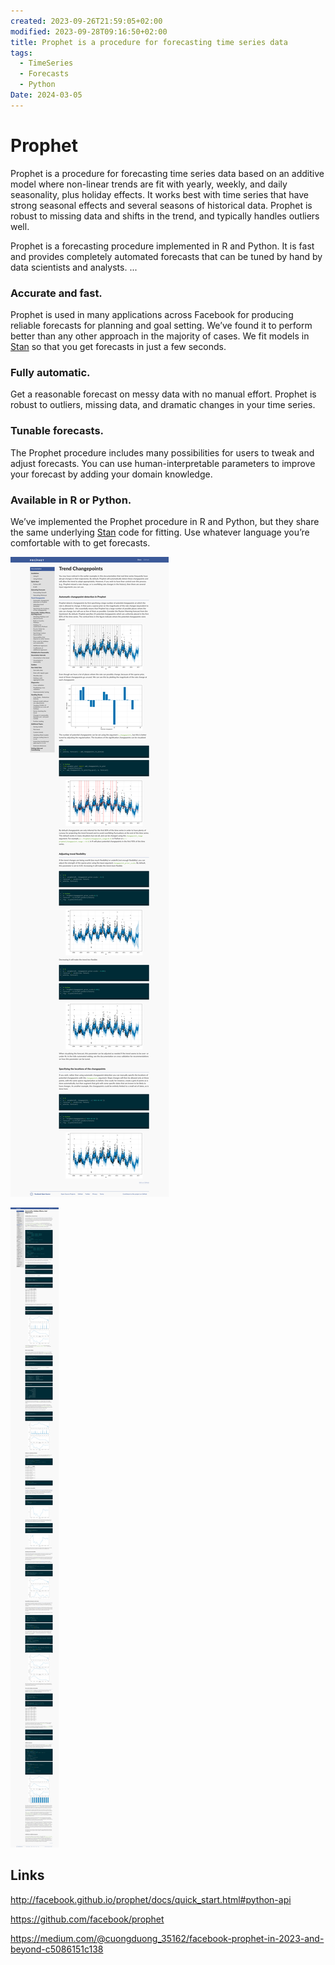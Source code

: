 ```yaml
---
created: 2023-09-26T21:59:05+02:00
modified: 2023-09-28T09:16:50+02:00
title: Prophet is a procedure for forecasting time series data
tags:
  - TimeSeries
  - Forecasts
  - Python
Date: 2024-03-05
---
```

# Prophet


Prophet is a procedure for forecasting time series data based on an additive model where non-linear trends are fit with yearly, weekly, and daily seasonality, plus holiday effects. It works best with time series that have strong seasonal effects and several seasons of historical data. Prophet is robust to missing data and shifts in the trend, and typically handles outliers well.

Prophet is a forecasting procedure implemented in R and Python. It is fast and provides completely automated forecasts that can be tuned by hand by data scientists and analysts.
...

### Accurate and fast.

Prophet is used in many applications across Facebook for producing reliable forecasts for planning and goal setting. We’ve found it to perform better than any other approach in the majority of cases. We fit models in [Stan](http://mc-stan.org) so that you get forecasts in just a few seconds.

### Fully automatic.

Get a reasonable forecast on messy data with no manual effort. Prophet is robust to outliers, missing data, and dramatic changes in your time series.

### Tunable forecasts.

The Prophet procedure includes many possibilities for users to tweak and adjust forecasts. You can use human-interpretable parameters to improve your forecast by adding your domain knowledge.

### Available in R or Python.

We’ve implemented the Prophet procedure in R and Python, but they share the same underlying [Stan](http://mc-stan.org) code for fitting. Use whatever language you’re comfortable with to get forecasts.

![](../_asset/2023-09-26_Prophet_image_1.png)

![](../_asset/2023-09-26_Prophet_image_2.png)
## Links 
<http://facebook.github.io/prophet/docs/quick_start.html#python-api>

<https://github.com/facebook/prophet>

<https://medium.com/@cuongduong_35162/facebook-prophet-in-2023-and-beyond-c5086151c138>